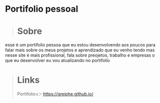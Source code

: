 # Portifolio pessoal 

> # Sobre
esse é um portifolio pessoa que eu estou desenvolvendo aos poucos para falar mais sobre os meus projetos
e aprendizado que eu venho tendo mas nesse site é mais profissional, fala sobre preojetos, trabalho e empresas
o que eu desenvolver eu vou atualizando no portifolio

> # Links
> Portifolio:👉 https://greiphe.github.io/

